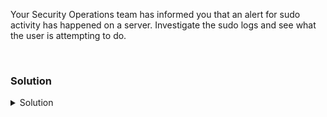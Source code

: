 Your Security Operations team has informed you that an alert for sudo activity has happened on a server. Investigate the sudo logs and see what the user is attempting to do.

<br>

### Solution
<details>
<summary>Solution</summary>
User logging may take up to 60 seconds to execute and populate the logs for this. If you cannot easily wait 60 seconds, push this command

```plain
echo "I am patient and can wait 60 seconds"
sleep 60
```

Check the logs where Ubuntu keeps sudo requests. They may take up to 60 seconds to populate with the bad sudo requests.

```plain
tail -20 /var/log/auth.log
```

Also check 

```plain
tail -20 /var/log/syslog
```

You can search all the logs for baduser like this as well.

```plain
grep baduser /var/log/*
```

You will eventually see the line 
```plain
baduser : user NOT in sudoers
```

This indicates a user is trying to sudo and use elevated permissions that they do not have. We can then either remove user access permissions or grant them the correct permissions.This line is how you know you can continue with lab.

To see root's crontab and how we're causing all the failed sudo attempts, use this command:

```plain
crontab -l
```

You can see that root is using baduser account to attempt sudo commands that it doesn't yet have permissions to execute.

</details>